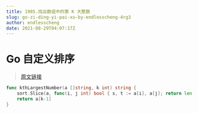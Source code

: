 ```yaml
---
title: 1985.找出数组中的第 K 大整数
slug: go-zi-ding-yi-pai-xu-by-endlesscheng-4rg3
author: endlesscheng
date: 2021-08-29T04:07:17Z
---
```

# Go 自定义排序
 
> [原文链接](https://leetcode.cn/problems/find-the-kth-largest-integer-in-the-array/solution/go-zi-ding-yi-pai-xu-by-endlesscheng-4rg3)
```go
func kthLargestNumber(a []string, k int) string {
    sort.Slice(a, func(i, j int) bool { s, t := a[i], a[j]; return len(s) > len(t) || len(s) == len(t) && s > t })
    return a[k-1]
}
```
